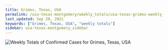 ```yaml
---
title: Grimes, Texas, USA
permalink: /usa-texas-montgomery/weekly_totals/usa-texas-grimes-weekly_totals.html
last_updated: Sep 20, 2021
keywords: ["Grimes, Texas, USA", "weekly totals"]
sidebar: usa-texas-montgomery_sidebar
---
```


![Weekly Totals of Confirmed Cases for Grimes, Texas, USA](/covid_tracker/images/graphs/usa-texas-grimes-weekly_totals_graph.png)
